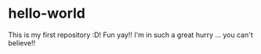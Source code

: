 # hello-world
This is my first repository :D! Fun yay!!
I'm in such a great hurry ... you can't believe!!
